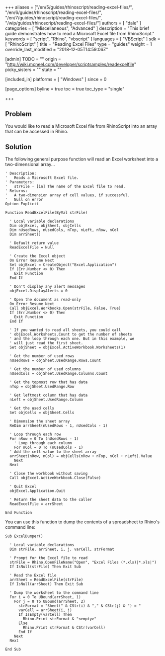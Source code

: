 +++
aliases = ["/en/5/guides/rhinoscript/reading-excel-files/", "/en/6/guides/rhinoscript/reading-excel-files/", "/en/7/guides/rhinoscript/reading-excel-files/", "/wip/guides/rhinoscript/reading-excel-files/"]
authors = [ "dale" ]
categories = [ "Miscellaneous", "Advanced" ]
description = "This brief guide demonstrates how to read a Microsoft Excel file from RhinoScript."
keywords = [ "script", "Rhino", "vbscript" ]
languages = [ "VBScript" ]
sdk = [ "RhinoScript" ]
title = "Reading Excel Files"
type = "guides"
weight = 1
override_last_modified = "2018-12-05T14:59:06Z"

[admin]
TODO = ""
origin = "http://wiki.mcneel.com/developer/scriptsamples/readexcelfile"
picky_sisters = ""
state = ""

[included_in]
platforms = [ "Windows" ]
since = 0

[page_options]
byline = true
toc = true
toc_type = "single"

+++

 
## Problem

You would like to read a Microsoft Excel file from RhinoScript into an array that can be accessed in Rhino.

## Solution

The following general purpose function will read an Excel worksheet into a two-dimensional array...

```vbnet
' Description:
'   Reads a Microsoft Excel file.
' Parameters:
'   strFile - [in] The name of the Excel file to read.
' Returns:
'   A two-dimension array of cell values, if successful.
'   Null on error
Option Explicit

Function ReadExcelFile(ByVal strFile)

  ' Local variable declarations
  Dim objExcel, objSheet, objCells
  Dim nUsedRows, nUsedCols, nTop, nLeft, nRow, nCol
  Dim arrSheet()

  ' Default return value
  ReadExcelFile = Null

  ' Create the Excel object
  On Error Resume Next
  Set objExcel = CreateObject("Excel.Application")
  If (Err.Number <> 0) Then
    Exit Function
  End If

  ' Don't display any alert messages
  objExcel.DisplayAlerts = 0  

  ' Open the document as read-only
  On Error Resume Next
  Call objExcel.Workbooks.Open(strFile, False, True)
  If (Err.Number <> 0) Then
    Exit Function
  End If

  ' If you wanted to read all sheets, you could call
  ' objExcel.Worksheets.Count to get the number of sheets
  ' and the loop through each one. But in this example, we
  ' will just read the first sheet.
  Set objSheet = objExcel.ActiveWorkbook.Worksheets(1)

  ' Get the number of used rows
  nUsedRows = objSheet.UsedRange.Rows.Count

  ' Get the number of used columns
  nUsedCols = objSheet.UsedRange.Columns.Count

  ' Get the topmost row that has data
  nTop = objSheet.UsedRange.Row

  ' Get leftmost column that has data
  nLeft = objSheet.UsedRange.Column

  ' Get the used cells
  Set objCells = objSheet.Cells

  ' Dimension the sheet array
  ReDim arrSheet(nUsedRows - 1, nUsedCols - 1)

  ' Loop through each row
  For nRow = 0 To (nUsedRows - 1)
    ' Loop through each column
    For nCol = 0 To (nUsedCols - 1)
  ' Add the cell value to the sheet array
  arrSheet(nRow, nCol) = objCells(nRow + nTop, nCol + nLeft).Value
    Next
  Next

  ' Close the workbook without saving
  Call objExcel.ActiveWorkbook.Close(False)

  ' Quit Excel
  objExcel.Application.Quit

  ' Return the sheet data to the caller
  ReadExcelFile = arrSheet

End Function
```

You can use this function to dump the contents of a spreadsheet to Rhino's command line:

```vbnet
Sub ExcelDumper()

  ' Local variable declarations
  Dim strFile, arrSheet, i, j, varCell, strFormat

  ' Prompt for the Excel file to read  
  strFile = Rhino.OpenFileName("Open", "Excel Files (*.xls)|*.xls|")
  If IsNull(strFile) Then Exit Sub

  ' Read the Excel file
  arrSheet = ReadExcelFile(strFile)
  If IsNull(arrSheet) Then Exit Sub

  ' Dump the worksheet to the command line
  For i = 0 To UBound(arrSheet, 1)
    For j = 0 To UBound(arrSheet, 2)
      strFormat = "Sheet(" & CStr(i) & "," & CStr(j) & ") = "      
      varCell = arrSheet(i, j)
      If IsEmpty(varCell) Then
        Rhino.Print strFormat & "<empty>"
      Else
        Rhino.Print strFormat & CStr(varCell)
      End If      
    Next
  Next

End Sub
```
